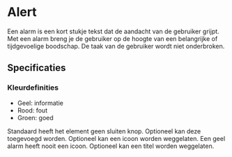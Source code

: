 # Alert

Een alarm is een kort stukje tekst dat de aandacht van de gebruiker grijpt. Met een alarm breng je de gebruiker op de hoogte van een belangrijke of tijdgevoelige boodschap. De taak van de gebruiker wordt niet onderbroken.

## Specificaties

### Kleurdefinities

- Geel: informatie
- Rood: fout
- Groen: goed

Standaard heeft het element geen sluiten knop. Optioneel kan deze toegevoegd worden.
Optioneel kan een icoon worden weggelaten. Een geel alarm heeft nooit een icoon.
Optioneel kan een titel worden weggelaten.
